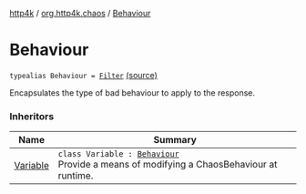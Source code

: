 [http4k](../index.md) / [org.http4k.chaos](index.md) / [Behaviour](./-behaviour.md)

# Behaviour

`typealias Behaviour = `[`Filter`](../org.http4k.core/-filter/index.md) [(source)](https://github.com/http4k/http4k/blob/master/http4k-testing-chaos/src/main/kotlin/org/http4k/chaos/ChaosBehaviours.kt#L33)

Encapsulates the type of bad behaviour to apply to the response.

### Inheritors

| Name | Summary |
|---|---|
| [Variable](-chaos-behaviours/-variable/index.md) | `class Variable : `[`Behaviour`](./-behaviour.md)<br>Provide a means of modifying a ChaosBehaviour at runtime. |
